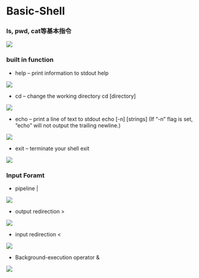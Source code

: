 # Basic-Shell
### ls, pwd, cat等基本指令

![](https://i.imgur.com/tlAsSr2.png)

### built in function
    
- help – print information to stdout
help

![](https://i.imgur.com/Iprc7bk.png)

- cd – change the working directory
cd [directory]

![](https://i.imgur.com/EWZM8LD.png)

- echo – print a line of text to stdout
echo [-n] [strings] (If “-n” flag is set, “echo” will not output the trailing newline.)

![](https://i.imgur.com/QFZjaVM.png)


- exit – terminate your shell
exit

![](https://i.imgur.com/FhIL50m.png)

### Input Foramt
- pipeline |

![](https://i.imgur.com/l55BQVe.png)

- output redirection >

![](https://i.imgur.com/SQpZ0At.png)

- input redirection <

![](https://i.imgur.com/itza1Hf.png)

-  Background-execution operator &

![](https://i.imgur.com/W9vf8jD.png)




